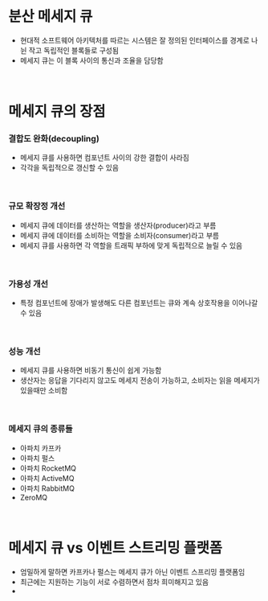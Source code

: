 # 분산 메세지 큐

- 현대적 소프트웨어 아키텍처를 따르는 시스템은 잘 정의된 인터페이스를 경계로 나뉜 작고 독립적인 블록들로 구성됨
- 메세지 큐는 이 블록 사이의 통신과 조율을 담당함

<br>

# 메세지 큐의 장점

### 결합도 완화(decoupling)

- 메세지 큐를 사용하면 컴포넌트 사이의 강한 결합이 사라짐
- 각각을 독립적으로 갱신할 수 있음

<br>

### 규모 확장정 개선

- 메세지 큐에 데이터를 생산하는 역할을 생산자(producer)라고 부름
- 메세지 큐에 데이터를 소비하는 역할을 소비자(consumer)라고 부름
- 메세지 큐를 사용하면 각 역할을 트래픽 부하에 맞게 독립적으로 늘릴 수 있음

<br>

### 가용성 개선

- 특정 컴포넌트에 장애가 발생해도 다른 컴포넌트는 큐와 계속 상호작용을 이어나갈수 있음

<br>

### 성능 개선

- 메세지 큐를 사용하면 비동기 통신이 쉽게 가능함
- 생산자는 응답을 기다리지 않고도 메세지 전송이 가능하고, 소비자는 읽을 메세지가 있을때만 소비함

<br>

### 메세지 큐의 종류들

- 아파치 카프카
- 아파치 펄스
- 아파치 RocketMQ
- 아파치 ActiveMQ
- 아파치 RabbitMQ
- ZeroMQ

<br>

# 메세지 큐 vs 이벤트 스트리밍 플랫폼

- 엄밀하게 말하면 카프카나 펄스는 메세지 큐가 아닌 이벤트 스프리밍 플랫폼임
- 최근에는 지원하는 기능이 서로 수렴하면서 점차 희미해지고 있음
-
